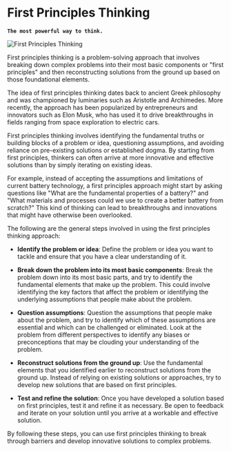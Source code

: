 # First Principles Thinking

**```The most powerful way to think.```**

![First Principles Thinking](https://www.techtello.com/wp-content/uploads/2020/02/first-principles-thinking.png)

First principles thinking is a problem-solving approach that involves breaking down complex problems into their most basic components or "first principles" and then reconstructing solutions from the ground up based on those foundational elements.

The idea of first principles thinking dates back to ancient Greek philosophy and was championed by luminaries such as Aristotle and Archimedes. More recently, the approach has been popularized by entrepreneurs and innovators such as Elon Musk, who has used it to drive breakthroughs in fields ranging from space exploration to electric cars.

First principles thinking involves identifying the fundamental truths or building blocks of a problem or idea, questioning assumptions, and avoiding reliance on pre-existing solutions or established dogma. By starting from first principles, thinkers can often arrive at more innovative and effective solutions than by simply iterating on existing ideas.

For example, instead of accepting the assumptions and limitations of current battery technology, a first principles approach might start by asking questions like "What are the fundamental properties of a battery?" and "What materials and processes could we use to create a better battery from scratch?" This kind of thinking can lead to breakthroughs and innovations that might have otherwise been overlooked.


The following are the general steps involved in using the first principles thinking approach:

- **Identify the problem or idea**: Define the problem or idea you want to tackle and ensure that you have a clear understanding of it.

- **Break down the problem into its most basic components**: Break the problem down into its most basic parts, and try to identify the fundamental elements that make up the problem. This could involve identifying the key factors that affect the problem or identifying the underlying assumptions that people make about the problem.

- **Question assumptions**: Question the assumptions that people make about the problem, and try to identify which of these assumptions are essential and which can be challenged or eliminated. Look at the problem from different perspectives to identify any biases or preconceptions that may be clouding your understanding of the problem.

- **Reconstruct solutions from the ground up**: Use the fundamental elements that you identified earlier to reconstruct solutions from the ground up. Instead of relying on existing solutions or approaches, try to develop new solutions that are based on first principles.

- **Test and refine the solution**: Once you have developed a solution based on first principles, test it and refine it as necessary. Be open to feedback and iterate on your solution until you arrive at a workable and effective solution.

By following these steps, you can use first principles thinking to break through barriers and develop innovative solutions to complex problems.
